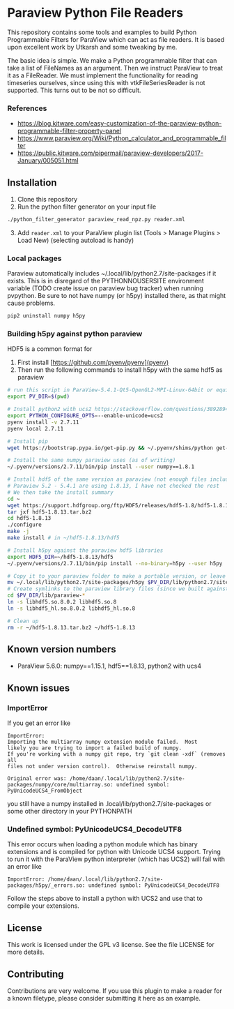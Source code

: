 # Paraview Python File Readers
This repository contains some tools and examples to build Python Programmable Filters for ParaView which can act as file readers.
It is based upon excellent work by Utkarsh and some tweaking by me.

The basic idea is simple. We make a Python programmable filter that can take a list of FileNames as an argument.
Then we instruct ParaView to treat it as a FileReader. We must implement the functionality for reading timeseries ourselves,
since using this with vtkFileSeriesReader is not supported. This turns out to be not so difficult.

### References
- https://blog.kitware.com/easy-customization-of-the-paraview-python-programmable-filter-property-panel
- https://www.paraview.org/Wiki/Python_calculator_and_programmable_filter
- https://public.kitware.com/pipermail/paraview-developers/2017-January/005051.html

## Installation

1. Clone this repository
2. Run the python filter generator on your input file
```bash
./python_filter_generator paraview_read_npz.py reader.xml
```
3. Add `reader.xml` to your ParaView plugin list (Tools > Manage Plugins > Load New) (selecting autoload is handy)


### Local packages
Paraview automatically includes ~/.local/lib/python2.7/site-packages if it exists.
This is in disregard of the PYTHONNOUSERSITE environment variable (TODO create issue on paraview bug tracker) when running pvpython.
Be sure to not have numpy (or h5py) installed there, as that might cause problems.
```bash
pip2 uninstall numpy h5py
```


### Building h5py against python paraview
HDF5 is a common format for 

1. First install [https://github.com/pyenv/pyenv](pyenv)
2. Then run the following commands to install h5py with the same hdf5 as paraview

```bash
# run this script in ParaView-5.4.1-Qt5-OpenGL2-MPI-Linux-64bit or equivalent or set PV_DIR
export PV_DIR=$(pwd)

# Install python2 with ucs2 https://stackoverflow.com/questions/38928942/build-python-as-ucs-4-via-pyenv
export PYTHON_CONFIGURE_OPTS=--enable-unicode=ucs2
pyenv install -v 2.7.11
pyenv local 2.7.11

# Install pip
wget https://bootstrap.pypa.io/get-pip.py && ~/.pyenv/shims/python get-pip.py

# Install the same numpy paraview uses (as of writing)
~/.pyenv/versions/2.7.11/bin/pip install --user numpy==1.8.1

# Install hdf5 of the same version as paraview (not enough files included in binary paraview distribution to build against)
# Paraview 5.2 - 5.4.1 are using 1.8.13, I have not checked the rest
# We then take the install summary 
cd ~
wget https://support.hdfgroup.org/ftp/HDF5/releases/hdf5-1.8/hdf5-1.8.13/src/hdf5-1.8.13.tar.bz2
tar jxf hdf5-1.8.13.tar.bz2
cd hdf5-1.8.13
./configure
make -j
make install # in ~/hdf5-1.8.13/hdf5

# Install h5py against the paraview hdf5 libraries
export HDF5_DIR=~/hdf5-1.8.13/hdf5
~/.pyenv/versions/2.7.11/bin/pip install --no-binary=h5py --user h5py

# Copy it to your paraview folder to make a portable version, or leave it in your local site-packages
mv ~/.local/lib/python2.7/site-packages/h5py $PV_DIR/lib/python2.7/site-packages/
# Create symlinks to the paraview library files (since we built against slightly different hdf5 the name is different)
cd $PV_DIR/lib/paraview-*
ln -s libhdf5.so.8.0.2 libhdf5.so.8
ln -s libhdf5_hl.so.8.0.2 libhdf5_hl.so.8

# Clean up
rm -r ~/hdf5-1.8.13.tar.bz2 ~/hdf5-1.8.13
```

## Known version numbers

* ParaView 5.6.0: numpy==1.15.1, hdf5==1.8.13, python2 with ucs4


## Known issues

### ImportError
If you get an error like
```
ImportError: 
Importing the multiarray numpy extension module failed.  Most
likely you are trying to import a failed build of numpy.
If you're working with a numpy git repo, try `git clean -xdf` (removes all
files not under version control).  Otherwise reinstall numpy.

Original error was: /home/daan/.local/lib/python2.7/site-packages/numpy/core/multiarray.so: undefined symbol: PyUnicodeUCS4_FromObject
```
you still have a numpy installed in .local/lib/python2.7/site-packages or some other directory in your PYTHONPATH

### Undefined symbol: PyUnicodeUCS4_DecodeUTF8
This error occurs when loading a python module which has binary extensions and is compiled for python with Unicode UCS4 support.
Trying to run it with the ParaView python interpreter (which has UCS2) will fail with an error like
```
ImportError: /home/daan/.local/lib/python2.7/site-packages/h5py/_errors.so: undefined symbol: PyUnicodeUCS4_DecodeUTF8
```
Follow the steps above to install a python with UCS2 and use that to compile your extensions.


## License
This work is licensed under the GPL v3 license. See the file LICENSE for more details.

## Contributing
Contributions are very welcome.
If you use this plugin to make a reader for a known filetype, please consider submitting it here as an example.
